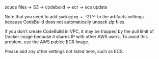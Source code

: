 souce files -> S3 -> codebuild -> ecr -> ecs update

Note that you need to add `packaging = "ZIP"` to the artifacts settings because CodeBuild does not automatically unpack zip files.

If you don't create CodeBuild in VPC, it may be trapped by the pull limit of Docker image because it shares IP with other AWS users. To avoid this problem, use the AWS publec ECR Image.

Please add any other settings not listed here, such as ECS.